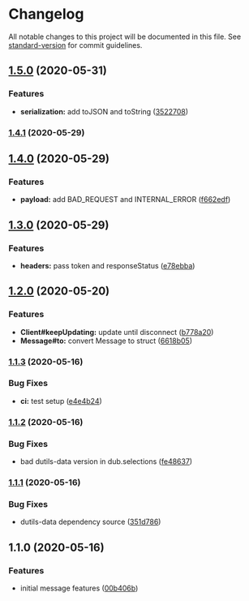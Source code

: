 # Changelog

All notable changes to this project will be documented in this file. See [standard-version](https://github.com/conventional-changelog/standard-version) for commit guidelines.

## [1.5.0](https://github.com/d-utils/message/compare/v1.4.1...v1.5.0) (2020-05-31)


### Features

* **serialization:** add toJSON and toString ([3522708](https://github.com/d-utils/message/commit/35227081fdd14afdcbbbc68b1cbd85248f2ff52d))

### [1.4.1](https://github.com/d-utils/message/compare/v1.4.0...v1.4.1) (2020-05-29)

## [1.4.0](https://github.com/d-utils/message/compare/v1.3.0...v1.4.0) (2020-05-29)


### Features

* **payload:** add BAD_REQUEST and INTERNAL_ERROR ([f662edf](https://github.com/d-utils/message/commit/f662edfb137ac096ee38bd03dbfb00ed2b02cc0a))

## [1.3.0](https://github.com/d-utils/message/compare/v1.2.0...v1.3.0) (2020-05-29)


### Features

* **headers:** pass token and responseStatus ([e78ebba](https://github.com/d-utils/message/commit/e78ebba053134aed416b2fc12f83003679d95d62))

## [1.2.0](https://github.com/d-utils/message/compare/v1.1.3...v1.2.0) (2020-05-20)


### Features

* **Client#keepUpdating:** update until disconnect ([b778a20](https://github.com/d-utils/message/commit/b778a20a69bff2e33ab0c643e3584a5461fc6dbb))
* **Message#to:** convert Message to struct ([6618b05](https://github.com/d-utils/message/commit/6618b055b348d5465004fe93e0ea04407d6a3fae))

### [1.1.3](https://github.com/d-utils/message/compare/v1.1.2...v1.1.3) (2020-05-16)


### Bug Fixes

* **ci:** test setup ([e4e4b24](https://github.com/d-utils/message/commit/e4e4b24a1e5183a547f0c7d2e29e52300154ee5a))

### [1.1.2](https://github.com/d-utils/message/compare/v1.1.1...v1.1.2) (2020-05-16)


### Bug Fixes

* bad dutils-data version in dub.selections ([fe48637](https://github.com/d-utils/message/commit/fe4863766e18c952cd8b97f8d6dc29efac5c0874))

### [1.1.1](https://github.com/d-utils/message/compare/v1.1.0...v1.1.1) (2020-05-16)


### Bug Fixes

* dutils-data dependency source ([351d786](https://github.com/d-utils/message/commit/351d786407579203c9d4db0ce0430ce80cd703a4))

## 1.1.0 (2020-05-16)


### Features

* initial message features ([00b406b](https://github.com/d-utils/message/commit/00b406bdf9f0dafebe8e84aabc9db738230dd507))
